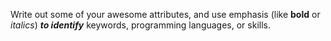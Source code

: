 Write out some of your awesome attributes, and use emphasis (like **bold** or *italics*) _**to identify**_ keywords, programming languages, or skills. 
